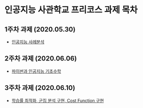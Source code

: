 # 인공지능 사관학교 프리코스 과제 목차

## 1주차 과제 (2020.05.30)
 * [인공지능 사례분석](https://github.com/Shinest-changwon/Gwangju-AI/blob/master/1%EC%A3%BC%EC%B0%A8_%EA%B3%BC%EC%A0%9C_%EC%9D%B8%EA%B3%B5%EC%A7%80%EB%8A%A5%EC%82%AC%EA%B4%80%ED%95%99%EA%B5%90_%EC%96%91%EC%B0%BD%EC%9B%90.ipynb)

## 2주차 과제 (2020.06.06)
 * [파이썬과 인공지능 기초수학](https://github.com/Shinest-changwon/Gwangju-AI/blob/master/2%EC%A3%BC%EC%B0%A8_%EA%B3%BC%EC%A0%9C_%EC%9D%B8%EA%B3%B5%EC%A7%80%EB%8A%A5%EC%82%AC%EA%B4%80%ED%95%99%EA%B5%90_%EC%96%91%EC%B0%BD%EC%9B%90.ipynb)

## 3주차 과제 (2020.06.10)
 * [학습률 최적화, 군집 분석 구현, Cost Function 구현](https://github.com/Shinest-changwon/Gwangju-AI/blob/master/3%EC%A3%BC%EC%B0%A8_%EA%B3%BC%EC%A0%9C_%EC%9D%B8%EA%B3%B5%EC%A7%80%EB%8A%A5%EC%82%AC%EA%B4%80%ED%95%99%EA%B5%90_%EC%96%91%EC%B0%BD%EC%9B%90.ipynb)
